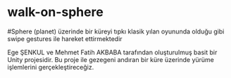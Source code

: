 # walk-on-sphere
#Sphere (planet) üzerinde bir küreyi tıpkı klasik yılan oyununda olduğu gibi swipe gestures ile hareket ettirmektedir

Ege ŞENKUL ve Mehmet Fatih AKBABA tarafından oluşturulmuş basit bir Unity projesidir. Bu proje ile gezegeni andıran bir küre üzerinde yürüme işlemlerini gerçekleştireceğiz.
